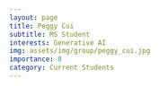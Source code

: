 ```yaml
---
layout: page
title: Peggy Cui
subtitle: MS Student
interests: Generative AI
img: assets/img/group/peggy_cui.jpg
importance: 8
category: Current Students
---
```

 